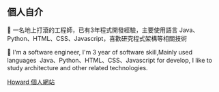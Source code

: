 
<h2>個人自介</h3>
<p>
  🔭 一名地上打滾的工程師，已有3年程式開發經驗，主要使用語言 Java、Python、HTML、CSS、Javascript，喜歡研究程式架構等相關技術
</p>
<p>
  🔭 I'm a software engineer, I'm 3 year of software skill,Mainly used languages ​ Java、Python、HTML、CSS、Javascript for develop, I like to study architecture and other related technologies.
</p>
<div>
  <a href="https://www.howardli.blog/#home">Howard 個人網站</a>
</div>
